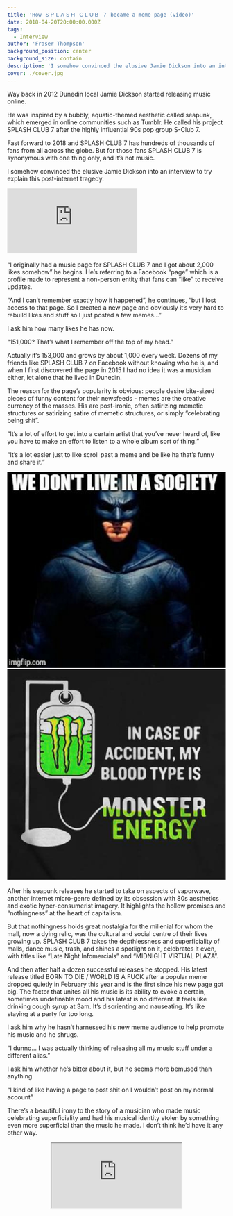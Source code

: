```yaml
---
title: 'How ＳＰＬＡＳＨ ＣＬＵＢ ７ became a meme page (video)'
date: 2018-04-20T20:00:00.000Z
tags:
  - Interview
author: 'Fraser Thompson'
background_position: center
background_size: contain
description: 'I somehow convinced the elusive Jamie Dickson into an interview to try explain this post-internet tragedy.'
cover: ./cover.jpg
---
```


Way back in 2012 Dunedin local Jamie Dickson started releasing music online.

He was inspired by a bubbly, aquatic-themed aesthetic called seapunk, which emerged in online communities such as Tumblr. He called his project SPLASH CLUB 7 after the highly influential 90s pop group S-Club 7.

Fast forward to 2018 and SPLASH CLUB 7 has hundreds of thousands of fans from all across the globe. But for those fans SPLASH CLUB 7 is synonymous with one thing only, and it’s not music.

I somehow convinced the elusive Jamie Dickson into an interview to try explain this post-internet tragedy.

<div className="youtubeEmbed">
  <iframe src="https://www.youtube.com/embed/3gGA3GC31lE/?autoplay=0&amp;autohide=1&amp;vq=hd720&amp;start=" frameborder="0" allowfullscreen="yes"></iframe>
</div>

“I originally had a music page for SPLASH CLUB 7 and I got about 2,000 likes somehow” he begins. He’s referring to a Facebook “page” which is a profile made to represent a non-person entity that fans can “like” to receive updates.

“And I can’t remember exactly how it happened”, he continues, “but I lost access to that page. So I created a new page and obviously it’s very hard to rebuild likes and stuff so I just posted a few memes...”

I ask him how many likes he has now.

“151,000? That’s what I remember off the top of my head.”

Actually it’s 153,000 and grows by about 1,000 every week. Dozens of my friends like SPLASH CLUB 7 on Facebook without knowing who he is, and when I first discovered the page in 2015 I had no idea it was a musician either, let alone that he lived in Dunedin.

The reason for the page’s popularity is obvious: people desire bite-sized pieces of funny content for their newsfeeds - memes are the creative currency of the masses. His are post-ironic, often satirizing memetic structures or satirizing satire of memetic structures, or simply “celebrating being shit”.

“It’s a lot of effort to get into a certain artist that you’ve never heard of, like you have to make an effort to listen to a whole album sort of thing.”

“It’s a lot easier just to like scroll past a meme and be like ha that’s funny and share it.”

![3](./3.jpg)
![4](./4.jpg)

After his seapunk releases he started to take on aspects of vaporwave, another internet micro-genre defined by its obsession with 80s aesthetics and exotic hyper-consumerist imagery. It highlights the hollow promises and “nothingness” at the heart of capitalism.

But that nothingness holds great nostalgia for the millenial for whom the mall, now a dying relic, was the cultural and social centre of their lives growing up. SPLASH CLUB 7 takes the depthlessness and superficiality of malls, dance music, trash, and shines a spotlight on it, celebrates it even, with titles like “Late Night Infomercials” and “MIDNIGHT VIRTUAL PLAZA”.

And then after half a dozen successful releases he stopped. His latest release titled BORN TO DIE / WORLD IS A FUCK after a popular meme dropped quietly in February this year and is the first since his new page got big. The factor that unites all his music is its ability to evoke a certain, sometimes undefinable mood and his latest is no different. It feels like drinking cough syrup at 3am. It’s disorienting and nauseating. It’s like staying at a party for too long.

I ask him why he hasn’t harnessed his new meme audience to help promote his music and he shrugs.

“I dunno… I was actually thinking of releasing all my music stuff under a different alias.”

I ask him whether he’s bitter about it, but he seems more bemused than anything.

“I kind of like having a page to post shit on I wouldn’t post on my normal account”

There’s a beautiful irony to the story of a musician who made music celebrating superficiality and had his musical identity stolen by something even more superficial than the music he made. I don’t think he’d have it any other way.

<center><iframe style={{border: 0, width: "100%", height: "120px"}} src="https://bandcamp.com/EmbeddedPlayer/album=2563621841/size=large/bgcol=ffffff/linkcol=0687f5/tracklist=false/artwork=small/transparent=true/" seamless><a href="http://splash-club-7.bandcamp.com/album/born-to-die-world-is-a-fuck">BORN TO DIE / WORLD IS A FUCK by Splash Club 7</a></iframe></center>
